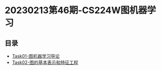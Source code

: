 # 20230213第46期-CS224W图机器学习

## 目录
- [Task01-图机器学习导论](Task01-图机器学习导论.md)
- [Task02-图的基本表示和特征工程](Task02-图的基本表示和特征工程.md)
